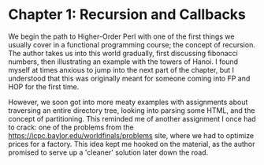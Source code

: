 # Chapter 1: Recursion and Callbacks

We begin the path to Higher-Order Perl with one of the first things we usually cover in a functional programming course; the concept of recursion.  The author takes us into this world gradually, first discussing fibonacci numbers, then illustrating an example with the towers of Hanoi.  I found myself at times anxious to jump into the next part of the chapter, but I understood that this was originally meant for someone coming into FP and HOP for the first time.

However, we soon got into more meaty examples with assignments about traversing an entire directory tree, looking into parsing some HTML, and the concept of partitioning.  This reminded me of another assignment I once had to crack: one of the problems from the https://icpc.baylor.edu/worldfinals/problems site, where we had to optimize prices for a factory.  This idea kept me hooked on the material, as the author promised to serve up a 'cleaner' solution later down the road.
